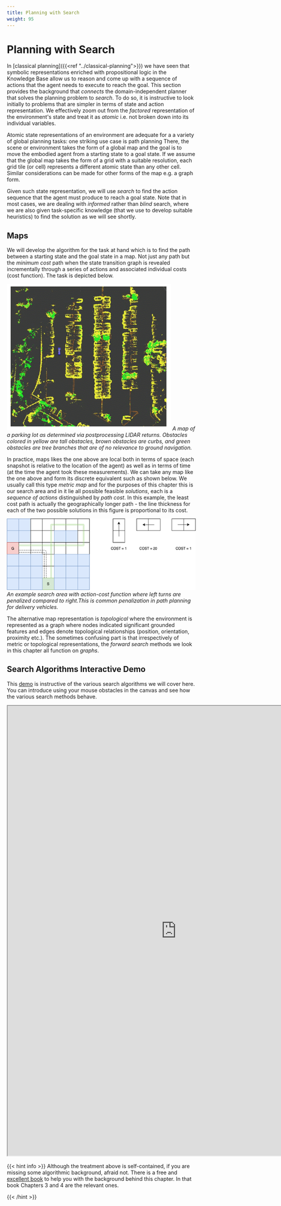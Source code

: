 ```yaml
---
title: Planning with Search 
weight: 95
---
```


# Planning with Search 

In [classical planning]({{<ref "../classical-planning">}}) we have seen that symbolic representations enriched with propositional logic in the Knowledge Base allow us to reason and come up with a sequence of actions that the agent needs to execute to reach the goal. This section provides the background that _connects_ the domain-independent planner that solves the planning problem to _search_. To do so, it is instructive to look initially to problems that are simpler in terms of state and action representation. We effectively zoom out from the  _factored_ representation of the environment's state and treat it as _atomic_ i.e. not broken down into its individual variables. 

Atomic state representations of an environment are adequate for a a variety of global planning tasks:  one striking use case is path planning There, the scene or environment takes the form of a global map and the goal is to move the embodied agent from a starting state to a goal state. If we assume that the global map takes the form of a grid with a suitable resolution, each grid tile (or cell) represents a different atomic state than any other cell. Similar considerations can be made for other forms of the map e.g. a graph form. 

Given such state representation, we will use _search_ to find the action sequence that the agent must produce to reach a goal state. Note that in most cases, we are dealing with _informed_ rather than _blind_ search, where we are also given task-specific knowledge (that we use to develop suitable heuristics) to find the solution as we will see shortly. 

## Maps

We will develop the algorithm for the task at hand which is to find the path between a starting state and the goal state in a map. Not just any path but the _minimum cost_ path when the state transition graph is revealed incrementally through a series of actions and associated individual costs (cost function). The task is depicted below. 

![path-finding](images/parking-lot.png#center)
*A map of a parking lot as determined via postprocessing LIDAR returns. Obstacles colored in yellow are tall obstacles, brown obstacles are curbs, and green obstacles are tree branches that are of no relevance to ground navigation.*

In practice, maps likes the one above are local both in terms of space (each snapshot is relative to the location of the agent) as well as in terms of time (at the time the agent took these measurements). We can take any map like the one above and form its discrete equivalent such as shown below. We usually call this type _metric map_ and for the purposes of this chapter this is our search area and in it lie all possible feasible _solutions_, each is a _sequence of actions_ distinguished by _path cost_. In this example, the least cost path is actually the geographically longer path - the line thickness for each of the two possible solutions in this figure is proportional to its cost. 

![cost-definition](images/cost-definition.png#center)
*An example search area with action-cost function where left turns are penalized compared to right.This is common penalization in path planning for delivery vehicles.*

The alternative map representation is _topological_ where the environment is represented as a graph where nodes indicated significant grounded features and edges denote topological relationships (position, orientation, proximity etc.). The sometimes confusing part is that irrespectively of metric or topological representations, the _forward search_ methods we look in this chapter all function on _graphs_. 


##  Search Algorithms Interactive Demo 

This [demo](https://qiao.github.io/PathFinding.js/visual/) is instructive of the various search algorithms we will cover here. You can introduce using your mouse obstacles in the canvas and see how the various search methods behave. 

<iframe src="https://qiao.github.io/PathFinding.js/visual/" width="900" height="1200"></iframe>


{{< hint info >}}
Although the treatment above is self-contained, if you are missing some algorithmic background, afraid not. There is a free and [excellent book](http://algorithmics.lsi.upc.edu/docs/Dasgupta-Papadimitriou-Vazirani.pdf) to help you with the background behind this chapter. In that book Chapters 3 and 4 are the relevant ones.

{{< /hint >}}